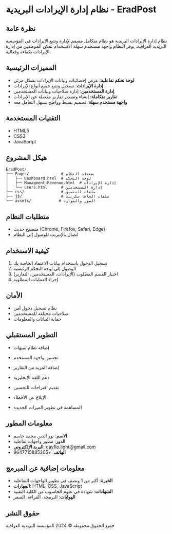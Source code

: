 # نظام إدارة الإيرادات البريدية - EradPost

## نظرة عامة
نظام إدارة الإيرادات البريدية هو نظام متكامل مصمم لإدارة وتتبع الإيرادات في المؤسسة البريدية العراقية. يوفر النظام واجهة مستخدم سهلة الاستخدام تمكن الموظفين من إدارة الإيرادات بكفاءة وفعالية.

## المميزات الرئيسية
- **لوحة تحكم تفاعلية**: عرض إحصائيات وبيانات الإيرادات بشكل مرئي
- **إدارة الإيرادات**: تسجيل وتتبع جميع أنواع الإيرادات
- **إدارة المستخدمين**: إدارة صلاحيات وبيانات المستخدمين
- **تقارير متكاملة**: إنشاء وتصدير تقارير مفصلة عن الإيرادات
- **واجهة مستخدم سهلة**: تصميم بسيط وواضح يسهل التعامل معه

## التقنيات المستخدمة
- HTML5
- CSS3
- JavaScript

## هيكل المشروع
```
EradPost/
├── Pages/              # صفحات النظام
│   ├── Dashboard.html  # لوحة التحكم
│   ├── Managment-Revenue.html  # إدارة الإيرادات
│   └── users.html      # إدارة المستخدمين
├── css/                # ملفات التنسيق
├── js/                 # ملفات الجافا سكريبت
└── assets/            # الصور والموارد
```

## متطلبات النظام
- متصفح حديث (Chrome, Firefox, Safari, Edge)
- اتصال بالإنترنت للوصول إلى النظام

## كيفية الاستخدام
1. تسجيل الدخول باستخدام بيانات الاعتماد الخاصة بك
2. الوصول إلى لوحة التحكم الرئيسية
3. اختيار القسم المطلوب (الإيرادات، المستخدمين، التقارير)
4. إجراء العمليات المطلوبة

## الأمان
- نظام تسجيل دخول آمن
- صلاحيات مختلفة للمستخدمين
- حماية البيانات والمعلومات

## التطوير المستقبلي
- إضافة نظام تنبيهات
- تحسين واجهة المستخدم
- إضافة المزيد من التقارير
- دعم اللغة الإنجليزية

- تقديم اقتراحات للتحسين
- الإبلاغ عن الأخطاء
- المساهمة في تطوير الميزات الجديدة

## معلومات المطور
- **الاسم**: نور الدين محمد جاسم
- **الدور**: مطور واجهات تفاعلية
- **البريد الإلكتروني**: dayflo.light@gmail.com
- **الهاتف**: +9647715885205

## معلومات إضافية عن المبرمج
- **الخبرة**: أكثر من 1 ونصف  في تطوير الواجهات التفاعلية
- **المهارات**: HTML, CSS, JavaScript
- **الشهادات**: شهادة في علوم الحاسوب من الكلية التقنية 
- **الهوايات**: البرمجة، القراءة، السفر

## حقوق النشر
جميع الحقوق محفوظة © 2024 المؤسسة البريدية العراقية
